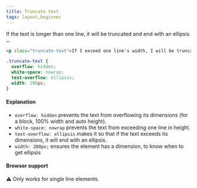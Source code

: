 ```yaml
---
title: Truncate text
tags: layout,beginner
---
```


If the text is longer than one line, it will be truncated and end with an ellipsis `…`.

```html
<p class="truncate-text">If I exceed one line's width, I will be truncated.</p>
```

```css
.truncate-text {
  overflow: hidden;
  white-space: nowrap;
  text-overflow: ellipsis;
  width: 200px;
}
```

#### Explanation

- `overflow: hidden` prevents the text from overflowing its dimensions (for a block, 100% width and auto height).
- `white-space: nowrap` prevents the text from exceeding one line in height.
- `text-overflow: ellipsis` makes it so that if the text exceeds its dimensions, it will end with an ellipsis.
- `width: 200px;` ensures the element has a dimension, to know when to get ellipsis

#### Browser support

<span class="snippet__support-note">⚠️ Only works for single line elements.</span>

